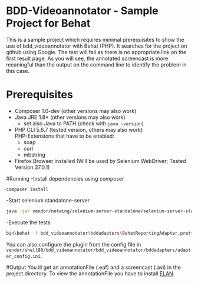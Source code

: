 # BDD-Videoannotator - Sample Project for Behat
This is a sample project which requires minimal prerequisites to show the use of bdd_videoannotator
with Behat (PHP). It searches for the project on github using Google. The test will fail as there is no appropriate link on the first result page. As you will see, the annotated screencast is more meaningful than the output on the command line to identify the problem in this case.

# Prerequisites
- Composer 1.0-dev (other versions may also work)
- Java JRE 1.8* (other versions may also work)
  * set also Java to PATH (check with `java -version`)
- PHP CLI 5.6.7 (tested version, others may also work)  
  PHP-Extensions that have to be enabled:
  * soap
  * curl 
  * mbstring
- Firefox Browser installed (Will be used by Selenium WebDriver; Tested Version 37.0.1)

#Running
-Install dependencies using composer
```
composer install
```
-Start selenium standalone-server
```sh
java -jar vendor/netwing/selenium-server-standalone/selenium-server-standalone-<version>.jar
```
-Execute the tests
```sh
bin\behat -f bdd_videoannotator\bddadapters\BehatReportingAdapter,pretty
```
You can also configure the plugin from the config file in `vendor/shell88/bdd_videoannotator/bdd_videoannotator/bddadapters/adapter_config.ini`.

#Output
You ill get an annotationFile (.eaf) and a screencast (.avi) in the project directory.
To view the annotationFile you have to install [ELAN](https://tla.mpi.nl/tools/tla-tools/elan/download/).
 



